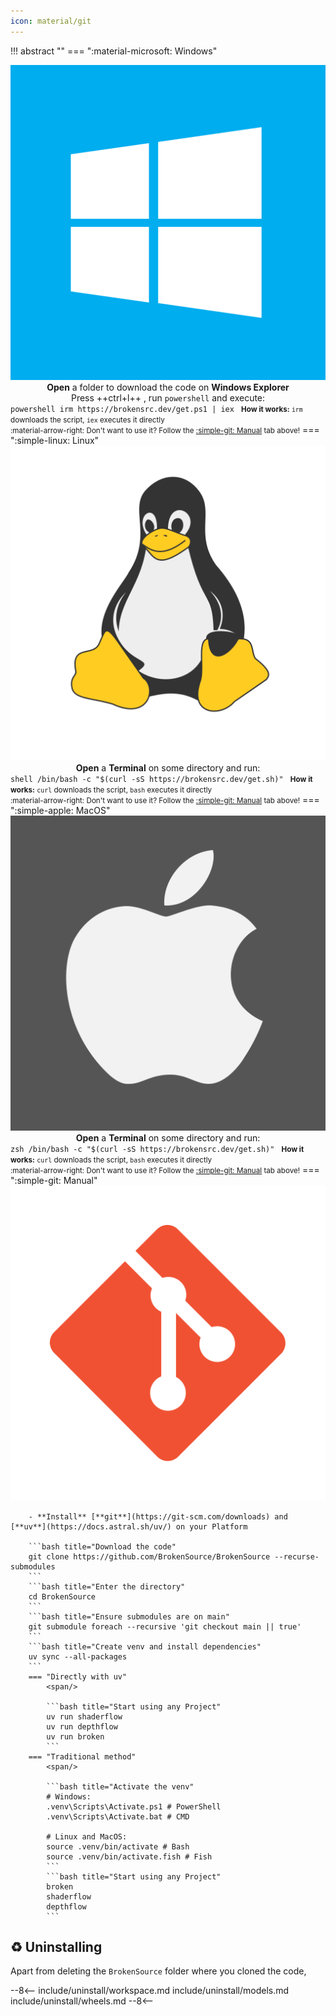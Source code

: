 ```yaml
---
icon: material/git
---
```


!!! abstract ""
    === ":material-microsoft: Windows"
        <div align="center">
            <img class="os-logo" src="https://raw.githubusercontent.com/edent/SuperTinyIcons/master/images/svg/windows.svg">
            <div><b>Open</b> a folder to download the code on <b>Windows Explorer</b></div>
            <div>Press ++ctrl+l++ , run `powershell` and execute:</div>
        </div>
        ```powershell
        irm https://brokensrc.dev/get.ps1 | iex
        ```
        <small><b>How it works:</b> `irm` downloads the script, `iex` executes it directly</small>
        <br>
        <small>:material-arrow-right: Don't want to use it? Follow the [:simple-git: Manual](#manual) tab above!</small>
    === ":simple-linux: Linux"
        <div align="center">
            <img class="os-logo" src="https://raw.githubusercontent.com/edent/SuperTinyIcons/master/images/svg/linux.svg">
            <div><b>Open</b> a <b>Terminal</b> on some directory and run:</div>
            <div><sup></sup></div>
        </div>
        ```shell
        /bin/bash -c "$(curl -sS https://brokensrc.dev/get.sh)"
        ```
        <small><b>How it works:</b> `curl` downloads the script, `bash` executes it directly</small>
        <br>
        <small>:material-arrow-right: Don't want to use it? Follow the [:simple-git: Manual](#manual) tab above!</small>
    === ":simple-apple: MacOS"
        <div align="center">
            <img class="os-logo" src="https://raw.githubusercontent.com/edent/SuperTinyIcons/master/images/svg/apple.svg">
            <div><b>Open</b> a <b>Terminal</b> on some directory and run:</div>
            <div><sup></sup></div>
        </div>
        ```zsh
        /bin/bash -c "$(curl -sS https://brokensrc.dev/get.sh)"
        ```
        <small><b>How it works:</b> `curl` downloads the script, `bash` executes it directly</small>
        <br>
        <small>:material-arrow-right: Don't want to use it? Follow the [:simple-git: Manual](#manual) tab above!</small>
    === ":simple-git: Manual"
        <div align="center"><img class="os-logo" src="https://raw.githubusercontent.com/edent/SuperTinyIcons/master/images/svg/git.svg"></div>

        - **Install** [**git**](https://git-scm.com/downloads) and [**uv**](https://docs.astral.sh/uv/) on your Platform

        ```bash title="Download the code"
        git clone https://github.com/BrokenSource/BrokenSource --recurse-submodules
        ```
        ```bash title="Enter the directory"
        cd BrokenSource
        ```
        ```bash title="Ensure submodules are on main"
        git submodule foreach --recursive 'git checkout main || true'
        ```
        ```bash title="Create venv and install dependencies"
        uv sync --all-packages
        ```
        === "Directly with uv"
            <span/>

            ```bash title="Start using any Project"
            uv run shaderflow
            uv run depthflow
            uv run broken
            ```
        === "Traditional method"
            <span/>

            ```bash title="Activate the venv"
            # Windows:
            .venv\Scripts\Activate.ps1 # PowerShell
            .venv\Scripts\Activate.bat # CMD

            # Linux and MacOS:
            source .venv/bin/activate # Bash
            source .venv/bin/activate.fish # Fish
            ```
            ```bash title="Start using any Project"
            broken
            shaderflow
            depthflow
            ```

## ♻️ Uninstalling

Apart from deleting the `BrokenSource` folder where you cloned the code,

--8<--
include/uninstall/workspace.md
include/uninstall/models.md
include/uninstall/wheels.md
--8<--
